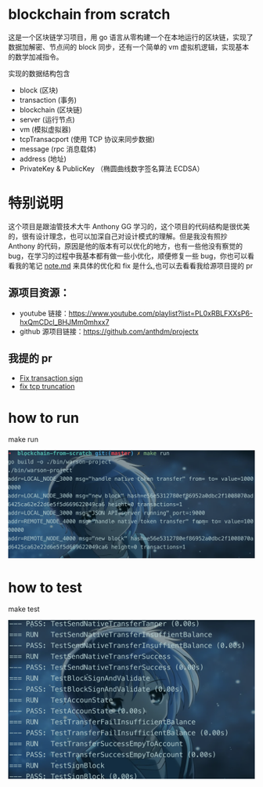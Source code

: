 # blockchain from scratch

这是一个区块链学习项目，用 go 语言从零构建一个在本地运行的区块链，实现了数据加解密、节点间的 block 同步，还有一个简单的 vm 虚拟机逻辑，实现基本的数学加减指令。

实现的数据结构包含

- block (区块)
- transaction (事务)
- blockchain (区块链)
- server (运行节点)
- vm (模拟虚拟器)
- tcpTransacport (使用 TCP 协议来同步数据)
- message (rpc 消息载体)
- address (地址)
- PrivateKey & PublicKey （椭圆曲线数字签名算法 ECDSA）

# 特别说明

这个项目是跟油管技术大牛 Anthony GG 学习的，这个项目的代码结构是很优美的，很有设计理念，也可以加深自己对设计模式的理解。但是我没有照抄 Anthony 的代码，原因是他的版本有可以优化的地方，也有一些他没有察觉的 bug，在学习的过程中我基本都有做一些小优化，顺便修复一些 bug，你也可以看看我的笔记 [note.md](note.md) 来具体的优化和 fix 是什么,也可以去看看我给源项目提的 pr

## 源项目资源：

- youtube 链接：https://www.youtube.com/playlist?list=PL0xRBLFXXsP6-hxQmCDcl_BHJMm0mhxx7
- github 源项目链接：https://github.com/anthdm/projectx

## 我提的 pr

- [Fix transaction sign](https://github.com/anthdm/projectx/pull/5)
- [fix tcp truncation](https://github.com/anthdm/projectx/pull/4)

# how to run

make run

![run](readme-picture/run.png)

# how to test

make test

![test](readme-picture/test.png)
